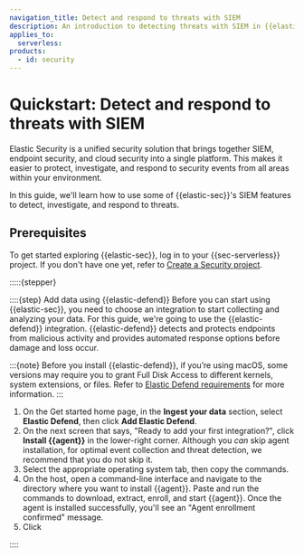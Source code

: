 ```yaml
---
navigation_title: Detect and respond to threats with SIEM
description: An introduction to detecting threats with SIEM in {{elastic-sec}}.
applies_to:
  serverless:
products:
  - id: security
---
```


# Quickstart: Detect and respond to threats with SIEM

Elastic Security is a unified security solution that brings together SIEM, endpoint security, and cloud security into a single platform. This makes it easier to protect, investigate, and respond to security events from all areas within your environment.

In this guide, we'll learn how to use some of {{elastic-sec}}'s SIEM features to detect, investigate, and respond to threats. 

## Prerequisites 

To get started exploring {{elastic-sec}}, log in to your {{sec-serverless}} project. If you don't have one yet, refer to [Create a Security project](/solutions/security/get-started/create-security-project.md). 

:::::{stepper}

::::{step} Add data using {{elastic-defend}}
Before you can start using {{elastic-sec}}, you need to choose an integration to start collecting and analyzing your data. For this guide, we're going to use the {{elastic-defend}} integration. {{elastic-defend}} detects and protects endpoints from malicious activity and provides automated response options before damage and loss occur. 

:::{note}
Before you install {{elastic-defend}}, if you’re using macOS, some versions may require you to grant Full Disk Access to different kernels, system extensions, or files. Refer to [Elastic Defend requirements](/solutions/security/configure-elastic-defend/elastic-defend-requirements.md) for more information.
:::

1. On the Get started home page, in the **Ingest your data** section, select **Elastic Defend**, then click **Add Elastic Defend**. 
2. On the next screen that says, "Ready to add your first integration?", click **Install {{agent}}** in the lower-right corner. Although you *can* skip agent installation, for optimal event collection and threat detection, we recommend that you do not skip it. 
3. Select the appropriate operating system tab, then copy the commands. 
4. On the host, open a command-line interface and navigate to the directory where you want to install {{agent}}. Paste and run the commands to download, extract, enroll, and start {{agent}}. Once the agent is installed successfully, you'll see an "Agent enrollment confirmed" message. 
5. Click


::::